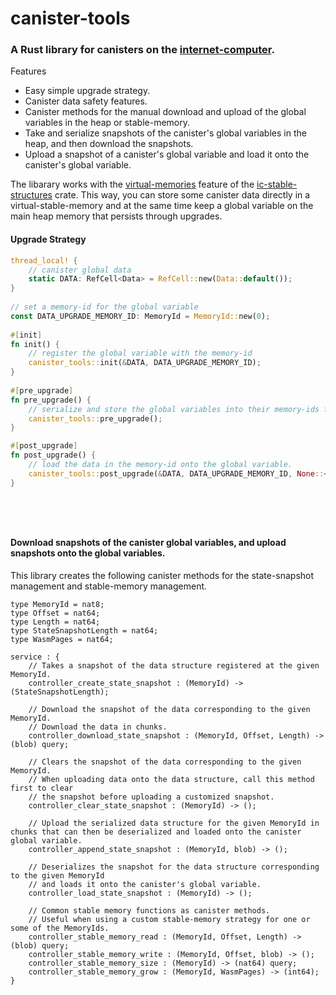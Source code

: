 #  canister-tools

### A Rust library for canisters on the [internet-computer](https://internetcomputer.org).

Features
* Easy simple upgrade strategy.
* Canister data safety features.
* Canister methods for the manual download and upload of the global variables in the heap or stable-memory.
* Take and serialize snapshots of the canister's global variables in the heap, and then download the snapshots.
* Upload a snapshot of a canister's global variable and load it onto the canister's global variable.

The libarary works with the [virtual-memories](https://docs.rs/ic-stable-structures/0.5.6/ic_stable_structures/memory_manager/index.html) feature of the [ic-stable-structures](https://docs.rs/ic-stable-structures/0.5.6/ic_stable_structures/index.html) crate. 
This way, you can store some canister data directly in a virtual-stable-memory and at the same time keep a global variable on the main heap memory that persists through upgrades. 


#### Upgrade Strategy
```rust
thread_local! {
    // canister global data
    static DATA: RefCell<Data> = RefCell::new(Data::default());
}
  
// set a memory-id for the global variable 
const DATA_UPGRADE_MEMORY_ID: MemoryId = MemoryId::new(0);
  
#[init]
fn init() {
    // register the global variable with the memory-id
    canister_tools::init(&DATA, DATA_UPGRADE_MEMORY_ID);
}  
  
#[pre_upgrade]
fn pre_upgrade() {
    // serialize and store the global variables into their memory-ids for the upgrade. 
    canister_tools::pre_upgrade();
}

#[post_upgrade]
fn post_upgrade() {
    // load the data in the memory-id onto the global variable.
    canister_tools::post_upgrade(&DATA, DATA_UPGRADE_MEMORY_ID, None::<fn(OldData) -> Data>);
}

  
  
  
```



#### Download snapshots of the canister global variables, and upload snapshots onto the global variables. 
This library creates the following canister methods for the state-snapshot management and stable-memory management. 
```candid    
type MemoryId = nat8;
type Offset = nat64;
type Length = nat64;
type StateSnapshotLength = nat64;
type WasmPages = nat64;

service : {
    // Takes a snapshot of the data structure registered at the given MemoryId.
    controller_create_state_snapshot : (MemoryId) -> (StateSnapshotLength);
    
    // Download the snapshot of the data corresponding to the given MemoryId.
    // Download the data in chunks.
    controller_download_state_snapshot : (MemoryId, Offset, Length) -> (blob) query;
    
    // Clears the snapshot of the data corresponding to the given MemoryId.
    // When uploading data onto the data structure, call this method first to clear
    // the snapshot before uploading a customized snapshot.
    controller_clear_state_snapshot : (MemoryId) -> ();
    
    // Upload the serialized data structure for the given MemoryId in chunks that can then be deserialized and loaded onto the canister global variable.   
    controller_append_state_snapshot : (MemoryId, blob) -> ();
    
    // Deserializes the snapshot for the data structure corresponding to the given MemoryId
    // and loads it onto the canister's global variable.
    controller_load_state_snapshot : (MemoryId) -> ();

    // Common stable memory functions as canister methods.
    // Useful when using a custom stable-memory strategy for one or some of the MemoryIds. 
    controller_stable_memory_read : (MemoryId, Offset, Length) -> (blob) query;
    controller_stable_memory_write : (MemoryId, Offset, blob) -> ();
    controller_stable_memory_size : (MemoryId) -> (nat64) query;
    controller_stable_memory_grow : (MemoryId, WasmPages) -> (int64);
}
```




